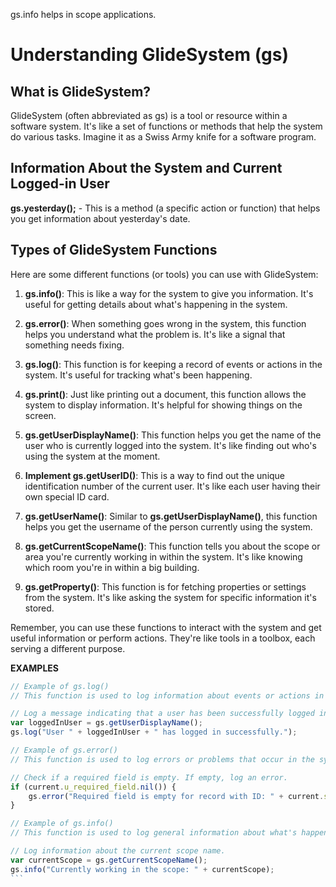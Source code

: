 gs.info helps in scope applications.
# Understanding GlideSystem (gs)

## What is GlideSystem?

GlideSystem (often abbreviated as gs) is a tool or resource within a software system. It's like a set of functions or methods that help the system do various tasks. Imagine it as a Swiss Army knife for a software program.

## Information About the System and Current Logged-in User

**gs.yesterday();** - This is a method (a specific action or function) that helps you get information about yesterday's date.

## Types of GlideSystem Functions

Here are some different functions (or tools) you can use with GlideSystem:

1. **gs.info()**: This is like a way for the system to give you information. It's useful for getting details about what's happening in the system.

2. **gs.error()**: When something goes wrong in the system, this function helps you understand what the problem is. It's like a signal that something needs fixing.

3. **gs.log()**: This function is for keeping a record of events or actions in the system. It's useful for tracking what's been happening.

4. **gs.print()**: Just like printing out a document, this function allows the system to display information. It's helpful for showing things on the screen.

5. **gs.getUserDisplayName()**: This function helps you get the name of the user who is currently logged into the system. It's like finding out who's using the system at the moment.

6. **Implement gs.getUserID()**: This is a way to find out the unique identification number of the current user. It's like each user having their own special ID card.

7. **gs.getUserName()**: Similar to **gs.getUserDisplayName()**, this function helps you get the username of the person currently using the system.

8. **gs.getCurrentScopeName()**: This function tells you about the scope or area you're currently working in within the system. It's like knowing which room you're in within a big building.

9. **gs.getProperty()**: This function is for fetching properties or settings from the system. It's like asking the system for specific information it's stored.

Remember, you can use these functions to interact with the system and get useful information or perform actions. They're like tools in a toolbox, each serving a different purpose.

**EXAMPLES**
```` javascript
// Example of gs.log()
// This function is used to log information about events or actions in the system.

// Log a message indicating that a user has been successfully logged in.
var loggedInUser = gs.getUserDisplayName();
gs.log("User " + loggedInUser + " has logged in successfully.");

// Example of gs.error()
// This function is used to log errors or problems that occur in the system.

// Check if a required field is empty. If empty, log an error.
if (current.u_required_field.nil()) {
    gs.error("Required field is empty for record with ID: " + current.sys_id);
}

// Example of gs.info()
// This function is used to log general information about what's happening in the system.

// Log information about the current scope name.
var currentScope = gs.getCurrentScopeName();
gs.info("Currently working in the scope: " + currentScope);
```